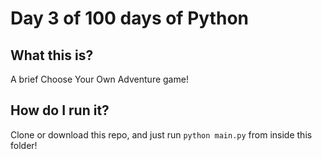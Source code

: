 # Day 3 of 100 days of Python

## What this is?
A brief Choose Your Own Adventure game! 

## How do I run it?
Clone or download this repo, and just run `python main.py` from inside this folder!
